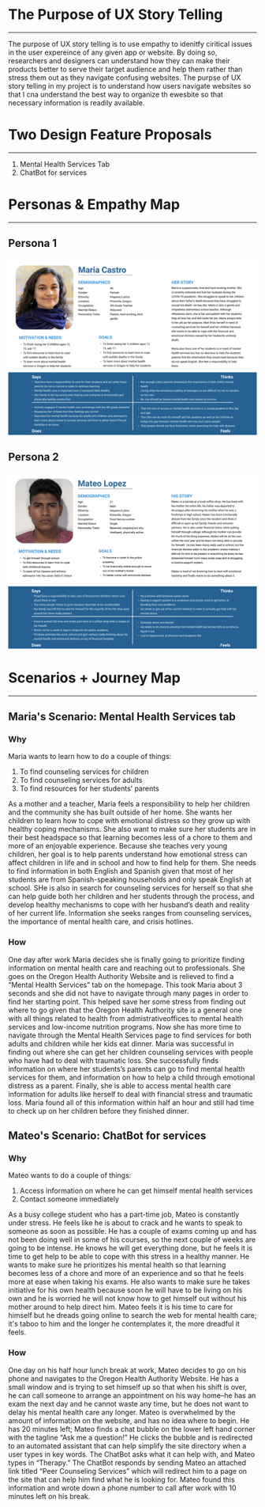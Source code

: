 # The Purpose of UX Story Telling
-----
The purpose of UX story telling is to use empathy to idenitfy ciritical issues in the user expereince of any given app or website. By doing so, researchers and designers can understand how they can make their products better to serve their target audience and help them rather than stress them out as they navigate confusing websites. The purpse of UX story telling in my project is to understand how users navigate websites so that I cna understand the best way to organize th ewesbite so that necessary information is readily available. 

# Two Design Feature Proposals 
-----
1. Mental Health Services Tab
2. ChatBot for services

# Personas & Empathy Map
-------
## Persona 1
![Mario Castro Persona](MariaPersona.png)

## Persona 2
![Mateo Lopez Persona](MateoPersona.png)

# Scenarios + Journey Map
------
## Maria's Scenario: Mental Health Services tab
### Why
Maria wants to learn how to do a couple of things: 
1. To find counseling services for children
2. To find counseling services for adults
3. To find resources for her students’ parents <br>

As a mother and a teacher, Maria feels a responsibility to help her children and the community she has built outside of her home. She wants her children to learn how to cope with emotional distress so they grow up with healthy coping mechanisms. She also want to make sure her students are in their best headspace so that learning becomes less of a chore to them and more of an enjoyable experience. Because she teaches very young children, her goal is to help parents understand how emotional stress can affect children in life and in school and how to find help for them. She needs to find information in both English and Spanish given that most of her students are from Spanish-speaking households and only speak English at school. SHe is also in search for counseling services for herself so that she can help guide both her children and her students through the process, and develop healthy mechanisms to cope with her husband’s death and reality of her current life. Information she seeks ranges from counseling services, the importance of mental health care, and crisis hotlines.

### How
One day after work Maria decides she is finally going to prioritize finding information on mental health care and reaching out to professionals. She goes on the Oregon Health Authority Website and is relieved to find a “Mental Health Services” tab on the homepage. This took Maria about 3 seconds and she did not have to navigate through many pages in order to find her starting point. This helped save her some stress from finding out where to go given that the Oregon Health Authority site is a general one with all things related to health from admistrativeoffices to mental health services and low-income nutrition programs. Now she has more time to navigate through the Mental Health Services page to find services for both adults and children while her kids eat dinner. Maria was successful in finding out where she can get her children counseling services with people who have had to deal with traumatic loss. She successfully finds information on where her students’s parents can go to find mental health services for them, and information on how to help a child through emotional distress as a parent. Finally, she is able to access mental health care information for adults like herself to deal with financial stress and traumatic loss. Maria found all of this information within half an hour and still had time to check up on her children before they finished dinner.


## Mateo's Scenario: ChatBot for services
### Why
Mateo wants to do a couple of things:
1. Access information on where he can get himself mental health services
2. Contact someone immediately<br>

As a busy college student who has a part-time job, Mateo is constantly under stress. He feels like he is about to crack and he wants to speak to someone as soon as possible. He has a couple of exams coming up and has not been doing well in some of his courses, so the next couple of weeks are going to be intense. He knows he will get everything done, but he feels it is time to get help to be able to cope with this stress in a healthy manner. He wants to make sure he prioritizes his mental health so that learning becomes less of a chore and more of an experience and so that he feels more at ease when taking his exams. He also wants to make sure he takes initiative for his own health because soon he will have to be living on his own and he is worried he will not know how to get himself out without his mother around to help direct him. Mateo feels it is his time to care for himself but he dreads going online to search the web for mental health care; it's taboo to him and the longer he contemplates it, the more dreadful it feels. 

### How
One day on his half hour lunch break at work, Mateo decides to go on his phone and navigates to the Oregon Health Authority Website. He has a small window and is trying to set himself up so that when his shift is over, he can call someone to arrange an appointment on his way home–he has an exam the next day and he cannot waste any time, but he does not want to delay his mental health care any longer. Mateo is overwhelmed by the amount of information on the website, and has no idea where to begin. He has 20 minutes left; Mateo finds a chat bubble on the lower left hand corner with the tagline “Ask me a question!” He clicks the bubble and is redirected to an automated assistant that can help simplify the site directory when a user types in key words. The ChatBot asks what it can help with, and Mateo types in “Therapy.” The ChatBot responds by sending Mateo an attached link titled “Peer Counseling Services” which will redirect him to a page on the site that can help him find what he is looking for. Mateo found this information and wrote down a phone number to call after work with 10 minutes left on his break. 
